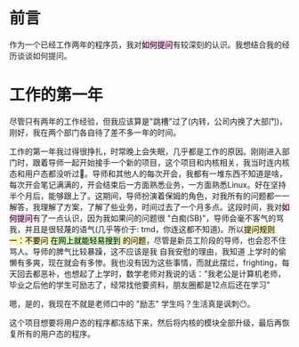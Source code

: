 # 前言
作为一个已经工作两年的程序员，我对<mark style="background: #FFB8EBA6;">如何提问</mark>有较深刻的认识。我想结合我的经历谈谈如何提问。

# 工作的第一年
尽管只有两年的工作经验，但我应该算是"跳槽"过了(内转，公司内换了大部门)，刚好，我在两个部门各自待了差不多一年的时间。

工作的第一年我过得很挣扎，时常晚上会失眠，几乎都是工作的原因。刚刚进入部门时，跟着导师一起开始接手一个新的项目，这个项目和内核相关，我当时连内核态和用户态都没听过🥵。导师和其他人的每次开会，我都有一堆东西不知道是啥，每次开会笔记满满的，开会结束后一方面熟悉业务，一方面熟悉Linux。好在坚持半个月后，能够跟上了。这期间，导师扮演着保姆的角色，对我所有的问题都一一解答，我理解了方案，了解了些业务，时间过去了一个月多点。这段时间，我对<mark style="background: #FFB8EBA6;">如何提问</mark>有了一点认识，因为我如果问的问题很 "白痴(SB)"，导师会毫不客气的骂我，并且是很轻蔑的语气(几乎等价于: tmd，你连这都不知道)。所以<mark style="background: #FFF3A3A6;">提问规则一：不要问 <mark style="background: #BBFABBA6;">在网上就能轻易搜到</mark> 的问题</mark>，尽管是新员工阶段的导师，也会忍不住骂人。导师的脾气比较暴躁，这不应该是我 自我安慰的理由，我知道 上学时的偷懒有多爽，现在就会有多惨。我也没有因为这些事情，而就此摆烂，frighting，每天回去都恶补，也想起了上学时，数学老师对我说的话："我老公是计算机老师，毕业之后他的学生可励志了，经常找他要资料，朋友圈都是12点后还在学习" 

嗯，是的，我现在不就是老师口中的 "励志" 学生吗？生活真是讽刺😶。

这个项目想要将用户态的程序都冻结下来，然后将内核的模块全部升级，最后再恢复所有的用户态的程序。



